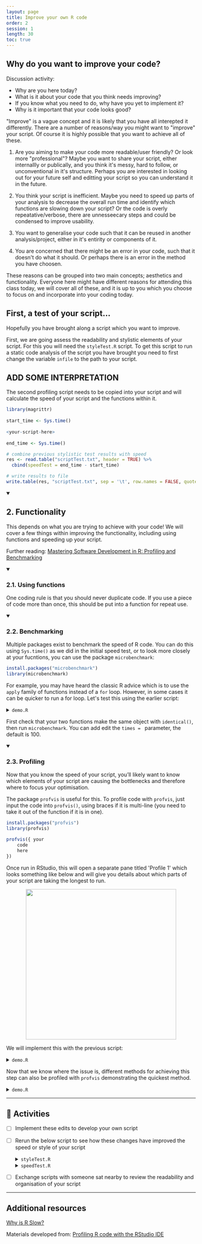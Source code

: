 ```yaml
---
layout: page
title: Improve your own R code
order: 2
session: 1
length: 30
toc: true
---
```


## Why do you want to improve your code?

Discussion activity: 
- Why are you here today? 
- What is it about your code that you think needs improving?
- If you know what you need to do, why have you yet to implement it?
- Why is it important that your code looks good?

"Improve" is a vague concept and it is likely that you have all interepted it differently. There are a number of reasons/way you might want to "improve" your script. Of course it is highly possible that you want to achieve all of these.

1) Are you aiming to make your code more readable/user friendly? Or look more "professional"? Maybe you want to share your script, either internallly or publically, and you think it's messy, hard to follow, or unconventional in it's structure. Perhaps you are interested in looking out for your future self and editting your script so you can understand it in the future.  

2) You think your script is inefficient. Maybe you need to speed up parts of your analysis to decrease the overall run time and identify which functions are 
slowing down your script? Or the code is overly repeatative/verbose, there are unnesseecary steps and could be condensed to improve usability.

3) You want to generalise your code such that it can be reused in another analysis/project, either in it's entirity or components of it. 

4) You are concerned that there might be an error in your code, such that it doesn't do what it should. Or perhaps there is an error in the method you have choosen.   

These reasons can be grouped into two main concepts; aesthetics and functionality. 
Everyone here might have different reasons for attending this class today, we will cover all of these, and it is up to you which you choose to focus on and incorporate into your coding today. 

    
## First, a test of your script...

Hopefully you have brought along a script which you want to improve. 

First, we are going  assess the readability and stylistic elements of your script. For this you will need the `styleTest.R` script. 
To get this script to run a static code analysis of the script you have brought you need to first change the variable `infile` to the path to your script. 


## ADD SOME INTERPRETATION

The second profiling script needs to be copied into your script and will calculate the speed of your script and the functions within it. 


~~~r
library(magrittr)
    
start_time <- Sys.time()
              
<your-script-here>    
    
end_time <- Sys.time()

# combine previous stylistic test results with speed
res <- read.table("scriptTest.txt", header = TRUE) %>%
  cbind(speedTest = end_time - start_time)

# write results to file
write.table(res, "scriptTest.txt", sep = '\t', row.names = FALSE, quote = FALSE)
~~~

<details open>
    <summary><h2>2. Functionality</h2></summary>

This depends on what you are trying to achieve with your code! We will cover a few things within improving the functionality, including using functions and speeding up 
your script.
    
Further reading: [Mastering Software Development in R: Profiling and Benchmarking](https://bookdown.org/rdpeng/RProgDA/profiling-and-benchmarking.html)

<details open>
    <summary><h3>2.1. Using functions</h3></summary>

One coding rule is that you should never duplicate code. If you use a piece of code more than once, this should be put into a function for repeat use. 

</details>
<details open>
    <summary><h3>2.2. Benchmarking</h3></summary>

Multiple packages exist to benchmark the speed of R code. You can do this using `Sys.time()` as we did in the initial speed test, or to look more closely at your fucntions, you can use the package `microbenchmark`:
    
```r
install.packages("microbenchmark")    
library(microbenchmark)
```    

For example, you may have heard the classic R advice which is to use the `apply` family of functions instead of a `for` loop. However, in some cases it can be quicker to run a for loop. Let's test this using the earlier script:
    
<details>
    <summary><code>demo.R</code></summary>
    
```r
if (!require("microbenchmark", quietly = TRUE))
  install.packages("microbenchmark")
library(microbenchmark)

times <- 400000
cols <- 100
data <- as.data.frame(matrix(rnorm(times * cols, mean = 5),
                             ncol = cols))
data <- cbind(id = paste0("E", seq_len(times)), data)


## store in new variable
newData <- data

for_family <- function(data) {
  means <- apply(data[, names(data) != "id"], 2, mean)
  
  ## minus mean from each column
  for (i in seq_along(means)) {
    data[, names(data) != "id"][, i] <-
      data[, names(data) != "id"][, i] - means[i]
  }
  return(data)
}

apply_family <- function(data) {
  newData <- apply(data[, 2:ncol(data)], 2, function(x) {
    x - mean(x)
  })
  data <- cbind.data.frame(id = data[, 1], newData)
  return(data)
}

identical(apply_family(newData), for_family(newData))

microbenchmark(apply_family(newData), for_family(newData), times = 10)
```

</details>          
    
First check that your two functions make the same object with `identical()`, then run `microbenchmark`. You can add edit the `times = ` parameter, the default is 100.
    
</details>
<details open>
    <summary><h3>2.3. Profiling</h3></summary>

Now that you know the speed of your script, you’ll likely want to know which elements of your script are causing the bottlenecks and therefore where to focus your optimisation.

The package `profvis` is useful for this. To profile code with `profvis`, just input the code into `profvis()`, using braces if it is multi-line (you need to take it out of the function if it is in one).
    
```r
install.packages("profvis")
library(profvis)

profvis({ your
    code
    here
})
```
Once run in RStudio, this will open a separate pane titled 'Profile 1' which looks something like below and will give you details about which parts of your script are taking the longest to run.   
    
<center><img src="https://rstudioblog.files.wordpress.com/2016/05/profile.png" width="400"></center>

    
We will implement this with the previous script:
    
<details>
    <summary><code>demo.R</code></summary>
    
```r
if (!require("profvis", quietly = TRUE))
  install.packages("profvis")
library(profvis)

times <- 400000
cols <- 100
data <- as.data.frame(matrix(rnorm(times * cols, mean = 5),
                             ncol = cols))
data <- cbind(id = paste0("E", seq_len(times)), data)

profvis({
  ## store in new variable
  newData <- data
 
  ## column means
  means <- apply(newData[, names(newData)!="id"], 2, mean)
  
  ## minus mean from each column
  for (i in seq_along(means)) {
    newData[, names(newData) != "id"][,i] <- newData[,names(newData) != "id"][, i] - means[i]
  }
})
```
</details>
    
Now that we know where the issue is, different methods for achieving this step can also be profiled with `profvis` demonstrating the quickest method. 

<details>
    <summary><code>demo.R</code></summary>
    
```r
profvis({
  newData<- data
  # Four different ways of getting column means
  means <- apply(newData[, names(newData) != "id"], 2, mean)
  means <- colMeans(newData[, names(newData) != "id"])
  means <- lapply(newData[, names(newData) != "id"], mean)
  means <- vapply(newData[, names(newData) != "id"], mean, numeric(1))
})
```
</details>

</details>
</details>

-----
    
## :running: Activities

- [ ] Implement these edits to develop your own script
- [ ] Rerun the below script to see how these changes have improved the speed or style of your script
        <details>
        <summary><code>styleTest.R</code></summary>
    
        ## read in and write back to test file
        res <- read.table("scriptTest.txt", header = TRUE) %>%
                      rbind(c(.[1,1], length(lint(infile)), '')) %>%
                      write.table("scriptTest.txt", sep = '\t', row.names = FALSE, quote = FALSE)          
        
    </details>
        <details>
        <summary><code>speedTest.R</code></summary>
    
        start_time <- Sys.time()

        <your-script-here>    

        end_time <- Sys.time()

        # combine with previous results
        res <- read.table("scriptTest.txt", header = TRUE) 
        res[nrow(res), 3] <- end_time - start_time

        write.table("scriptTest.txt", sep = '\t', row.names = FALSE, quote = FALSE)    
        
    </details>
- [ ] Exchange scripts with someone sat nearby to review the readability and organisation of your script

-----
    
## Additional resources
[Why is R Slow?](http://adv-r.had.co.nz/Performance.html#language-performance)
    
Materials developed from: [Profiling R code with the RStudio IDE](https://support.posit.co/hc/en-us/articles/218221837-Profiling-with-RStudio)
